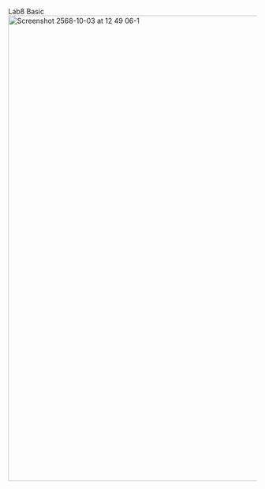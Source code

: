 Lab8
Basic
<img width="912" height="943" alt="Screenshot 2568-10-03 at 12 49 06-1" src="https://github.com/user-attachments/assets/45de633f-18f7-4440-aa3f-2db672558af3" />
